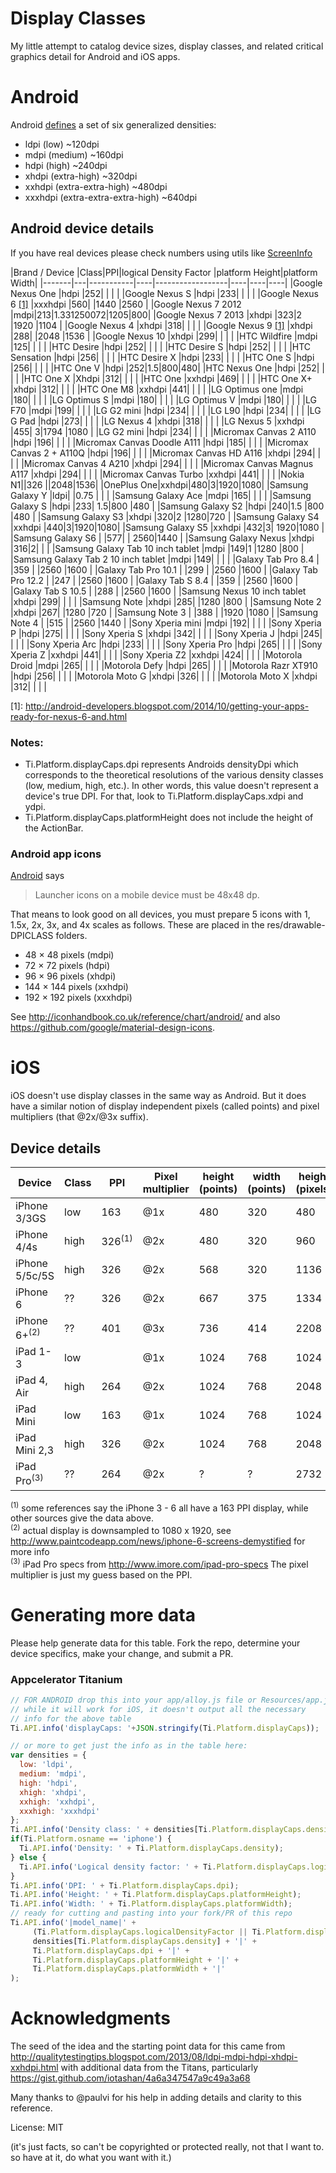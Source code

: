 Display Classes
==============

My little attempt to catalog device sizes, display classes, and related critical graphics detail for Android and iOS apps.

# Android

Android [defines](http://developer.android.com/guide/practices/screens_support.html#range)
a set of six generalized densities:

- ldpi (low) ~120dpi
- mdpi (medium) ~160dpi
- hdpi (high) ~240dpi
- xhdpi (extra-high) ~320dpi
- xxhdpi (extra-extra-high) ~480dpi
- xxxhdpi (extra-extra-extra-high) ~640dpi

## Android device details

If you have real devices please check numbers using utils like [ScreenInfo](https://github.com/mportuesisf/ScreenInfo)

|Brand / Device  |Class|PPI|logical Density Factor |platform Height|platform Width|
|-------|---|-----------|----|------------------|----|----|----|
|Google Nexus One  |hdpi  |252| | | |
|Google Nexus S  |hdpi  |233| | | |
|Google Nexus 6 [\[1\]](#footnote1) |xxxhdpi  |560| |1440 |2560 |
|Google Nexus 7 2012  |mdpi|213|1.331250072|1205|800|
|Google Nexus 7 2013  |xhdpi  |323|2 |1920 |1104 |
|Google Nexus 4  |xhdpi  |318| | | |
|Google Nexus 9 [\[1\]](#footnote1) |xhdpi  |288| |2048 |1536 |
|Google Nexus 10  |xhdpi  |299| | | |
|HTC Wildfire  |mdpi  |125| | | |
|HTC Desire  |hdpi  |252| | | |
|HTC Desire S  |hdpi  |252| | | |
|HTC Sensation  |hdpi  |256| | | |
|HTC Desire X  |hdpi  |233| | | |
|HTC One S  |hdpi  |256| | | |
|HTC One V  |hdpi  |252|1.5|800|480|
|HTC Nexus One  |hdpi  |252| | | |
|HTC One X  |Xhdpi  |312| | | |
|HTC One  |xxhdpi  |469| | | |
|HTC One X+  |xhdpi  |312| | | |
|HTC One M8  |xxhdpi  |441| | | |
|LG Optimus one  |mdpi  |180| | | |
|LG Optimus S    |mdpi  |180| | | |
|LG Optimus V   |mdpi  |180| | | |
|LG F70  |mdpi  |199| | | |
|LG G2 mini  |hdpi  |234| | | |
|LG L90  |hdpi  |234| | | |
|LG G Pad  |hdpi  |273| | | |
|LG Nexus 4  |xhdpi  |318| | | |
|LG Nexus 5  |xxhdpi  |455| 3|1794 |1080 |
|LG G2 mini  |hdpi  |234| | | |
|Micromax Canvas 2 A110  |hdpi  |196| | | |
|Micromax Canvas Doodle A111  |hdpi  |185| | | |
|Micromax Canvas 2 + A110Q  |hdpi  |196| | | |
|Micromax Canvas HD A116  |xhdpi  |294| | | |
|Micromax Canvas 4 A210  |xhdpi  |294| | | |
|Micromax Canvas Magnus A117  |xhdpi  |294| | | |
|Micromax Canvas Turbo  |xxhdpi  |441| | | |
|Nokia N1||326 ||2048|1536|
|OnePlus One|xxhdpi|480|3|1920|1080|
|Samsung Galaxy Y  |ldpi| |0.75 | | |
|Samsung Galaxy Ace  |mdpi  |165| | | |
|Samsung Galaxy S  |hdpi  |233| 1.5|800 |480 |
|Samsung Galaxy S2  |hdpi  |240|1.5 |800 |480 |
|Samsung Galaxy S3  |xhdpi  |320|2 |1280|720 |
|Samsung Galaxy S4  |xxhdpi  |440|3|1920|1080|
|Samsung Galaxy S5  |xxhdpi  |432|3| 1920|1080 |
|Samsung Galaxy S6  |  |577| | 2560|1440 |
|Samsung Galaxy Nexus  |xhdpi  |316|2| | |
|Samsung Galaxy Tab 10 inch tablet  |mdpi  |149|1 |1280 |800 |
|Samsung Galaxy Tab 2 10 inch tablet  |mdpi  |149| | | |
|Galaxy Tab Pro 8.4   |  |359 | |2560 |1600 |
|Galaxy Tab Pro 10.1  |  |299 | |2560 |1600 |
|Galaxy Tab Pro 12.2  |  |247 | |2560 |1600 |
|Galaxy Tab S 8.4   |  |359 | |2560 |1600 |
|Galaxy Tab S 10.5  |  |288 | |2560 |1600 |
|Samsung Nexus 10 inch tablet  |xhdpi  |299| | | |
|Samsung Note  |xhdpi  |285| |1280 |800 |
|Samsung Note 2  |xhdpi  |267| |1280 |720 |
|Samsung Note 3  |  |388 | |1920 |1080 |
|Samsung Note 4  |  |515 | |2560 |1440 |
|Sony Xperia mini    |mdpi  |192| | | |
|Sony Xperia P  |hdpi  |275| | | |
|Sony Xperia S  |xhdpi  |342| | | |
|Sony Xperia J  |hdpi  |245| | | |
|Sony Xperia Arc  |hdpi  |233| | | |
|Sony Xperia Pro  |hdpi  |265| | | |
|Sony Xperia Z  |xxhdpi  |441| | | |
|Sony Xperia Z2  |xxhdpi  |424| | | |
|Motorola Droid  |mdpi  |265| | | |
|Motorola Defy  |hdpi  |265| | | |
|Motorola Razr XT910  |hdpi  |256| | | |
|Motorola Moto G  |xhdpi  |326| | | |
|Motorola Moto X  |xhdpi  |312| | | |

<a id="footnote1"></a>
  [1]: <http://android-developers.blogspot.com/2014/10/getting-your-apps-ready-for-nexus-6-and.html>


### Notes:

 * Ti.Platform.displayCaps.dpi represents Androids densityDpi which corresponds to the theoretical resolutions of the various density classes (low, medium, high, etc.). In other words, this value doesn't represent a device's true DPI. For that, look to Ti.Platform.displayCaps.xdpi and ydpi.
 * Ti.Platform.displayCaps.platformHeight does not include the height of the ActionBar.

### Android app icons

[Android](http://developer.android.com/design/style/iconography.html) says

> Launcher icons on a mobile device must be 48x48 dp.

That means to look good on all devices, you must prepare 5 icons with 1, 1.5x, 2x, 3x, and 4x scales as follows. These are placed in the res/drawable-DPICLASS folders.

* 48 × 48 pixels (mdpi)
* 72 × 72 pixels (hdpi)
* 96 × 96 pixels (xhdpi)
* 144 × 144 pixels (xxhdpi)
* 192 × 192 pixels (xxxhdpi)

See <http://iconhandbook.co.uk/reference/chart/android/> and also <https://github.com/google/material-design-icons>.


# iOS

iOS doesn't use display classes in the same way as Android. But it does have a similar notion of display independent pixels (called points) and pixel multipliers (that @2x/@3x suffix).

## Device details
|Device  |Class|PPI|Pixel multiplier |height (points)|width (points)|height (pixels)|width (pixels)|
|-------|---|-----------|----|------------------|----|----|----|
|iPhone 3/3GS  |low  |163|@1x |480 |320 |480 |320|
|iPhone 4/4s  |high  |326<sup>(1)</sup>|@2x |480 |320 |960 |640 |
|iPhone 5/5c/5S  |high  |326|@2x |568 |320 |1136 |640 |
|iPhone 6  |??  |326|@2x |667 |375 |1334 |750 |
|iPhone 6+<sup>(2)</sup> |??  |401|@3x |736 |414 |2208 |1242 |
|iPad 1-3  |low  | |@1x |1024 |768 |1024 |768 |
|iPad 4, Air  |high  |264 |@2x |1024 |768 |2048 |1536 |
|iPad Mini    |low  |163 |@1x |1024 |768 |1024 |768 |
|iPad Mini 2,3|high |326 |@2x |1024 |768 |2048 |1536 |
|iPad Pro<sup>(3)</sup>| ?? | 264 |@2x |? |? |2732 |2048 |


<sup>(1)</sup> some references say the iPhone 3 - 6 all have a 163 PPI display, while other sources give the data above.<br/>
<sup>(2)</sup> actual display is downsampled to 1080 x 1920, see http://www.paintcodeapp.com/news/iphone-6-screens-demystified for more info<br/>
<sup>(3)</sup> iPad Pro specs from http://www.imore.com/ipad-pro-specs The pixel multiplier is just my guess based on the PPI.

# Generating more data

Please help generate data for this table. Fork the repo, determine your device specifics, make your change, and submit a PR.

### Appcelerator Titanium

```js
// FOR ANDROID drop this into your app/alloy.js file or Resources/app.js
// while it will work for iOS, it doesn't output all the necessary
// info for the above table
Ti.API.info('displayCaps: '+JSON.stringify(Ti.Platform.displayCaps));

// or more to get just the info as in the table here:
var densities = {
  low: 'ldpi',
  medium: 'mdpi',
  high: 'hdpi',
  xhigh: 'xhdpi',
  xxhigh: 'xxhdpi',
  xxxhigh: 'xxxhdpi'
};
Ti.API.info('Density class: ' + densities[Ti.Platform.displayCaps.density]);
if(Ti.Platform.osname == 'iphone') {
  Ti.API.info('Density: ' + Ti.Platform.displayCaps.density);
} else {
  Ti.API.info('Logical density factor: ' + Ti.Platform.displayCaps.logicalDensityFactor);
}
Ti.API.info('DPI: ' + Ti.Platform.displayCaps.dpi);
Ti.API.info('Height: ' + Ti.Platform.displayCaps.platformHeight);
Ti.API.info('Width: ' + Ti.Platform.displayCaps.platformWidth);
// ready for cutting and pasting into your fork/PR of this repo
Ti.API.info('|model_name|' +
	 (Ti.Platform.displayCaps.logicalDensityFactor || Ti.Platform.displayCaps.density) + '|' +
	 densities[Ti.Platform.displayCaps.density] + '|' +
	 Ti.Platform.displayCaps.dpi + '|' +
	 Ti.Platform.displayCaps.platformHeight + '|' +
	 Ti.Platform.displayCaps.platformWidth + '|'
);
```

# Acknowledgments

The seed of the idea and the starting point data for this came from http://qualitytestingtips.blogspot.com/2013/08/ldpi-mdpi-hdpi-xhdpi-xxhdpi.html with additional data from the Titans, particularly https://gist.github.com/iotashan/4a6a347547a9c49a3a68

Many thanks to @paulvi for his help in adding details and clarity to this reference.

License: MIT

(it's just facts, so can't be copyrighted or protected really, not that I want to. so have at it, do what you want with it.)

